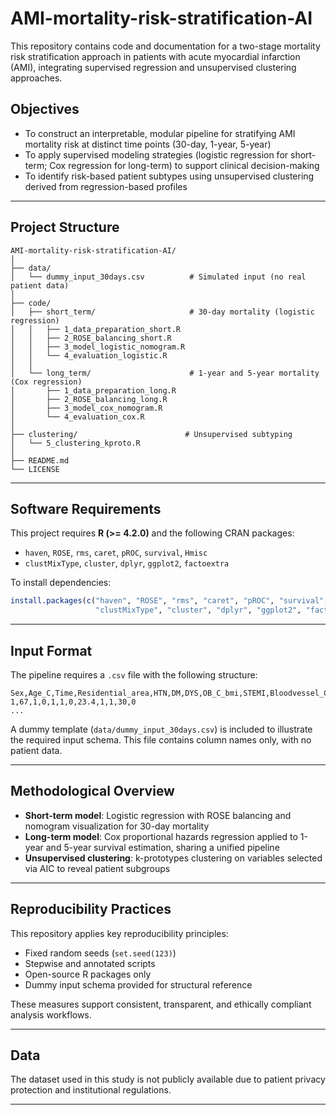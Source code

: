 # AMI-mortality-risk-stratification-AI

This repository contains code and documentation for a two-stage mortality risk stratification approach in patients with acute myocardial infarction (AMI), integrating supervised regression and unsupervised clustering approaches.

## Objectives

* To construct an interpretable, modular pipeline for stratifying AMI mortality risk at distinct time points (30-day, 1-year, 5-year)
* To apply supervised modeling strategies (logistic regression for short-term; Cox regression for long-term) to support clinical decision-making
* To identify risk-based patient subtypes using unsupervised clustering derived from regression-based profiles

---

## Project Structure

```
AMI-mortality-risk-stratification-AI/
│
├── data/
│   └── dummy_input_30days.csv          # Simulated input (no real patient data)
│
├── code/
│   ├── short_term/                     # 30-day mortality (logistic regression)
│   │   ├── 1_data_preparation_short.R
│   │   ├── 2_ROSE_balancing_short.R
│   │   ├── 3_model_logistic_nomogram.R
│   │   └── 4_evaluation_logistic.R
│   │
│   └── long_term/                      # 1-year and 5-year mortality (Cox regression)
│       ├── 1_data_preparation_long.R
│       ├── 2_ROSE_balancing_long.R
│       ├── 3_model_cox_nomogram.R
│       └── 4_evaluation_cox.R
│
├── clustering/                        # Unsupervised subtyping
│   └── 5_clustering_kproto.R
│
├── README.md
└── LICENSE
```

---

## Software Requirements

This project requires **R (>= 4.2.0)** and the following CRAN packages:

* `haven`, `ROSE`, `rms`, `caret`, `pROC`, `survival`, `Hmisc`
* `clustMixType`, `cluster`, `dplyr`, `ggplot2`, `factoextra`

To install dependencies:

```r
install.packages(c("haven", "ROSE", "rms", "caret", "pROC", "survival", "Hmisc", 
                   "clustMixType", "cluster", "dplyr", "ggplot2", "factoextra"))
```

---

## Input Format

The pipeline requires a `.csv` file with the following structure:

```csv
Sex,Age_C,Time,Residential_area,HTN,DM,DYS,OB_C_bmi,STEMI,Bloodvessel_C,FU_30days,event_status_30
1,67,1,0,1,1,0,23.4,1,1,30,0
...
```

A dummy template (`data/dummy_input_30days.csv`) is included to illustrate the required input schema. This file contains column names only, with no patient data.

---

## Methodological Overview

* **Short-term model**: Logistic regression with ROSE balancing and nomogram visualization for 30-day mortality
* **Long-term model**: Cox proportional hazards regression applied to 1-year and 5-year survival estimation, sharing a unified pipeline
* **Unsupervised clustering**: k-prototypes clustering on variables selected via AIC to reveal patient subgroups

---

## Reproducibility Practices

This repository applies key reproducibility principles:

* Fixed random seeds (`set.seed(123)`)
* Stepwise and annotated scripts
* Open-source R packages only
* Dummy input schema provided for structural reference

These measures support consistent, transparent, and ethically compliant analysis workflows.

---

## Data

The dataset used in this study is not publicly available due to patient privacy protection and institutional regulations. 

---
